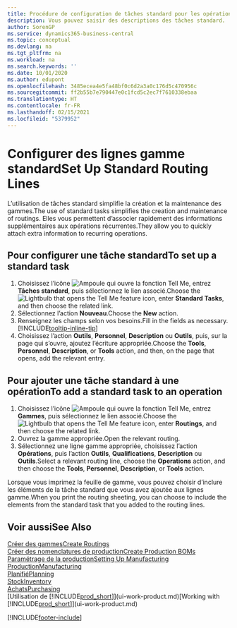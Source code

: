 ```yaml
---
title: Procédure de configuration de tâches standard pour les opérations | Microsoft Docs
description: Vous pouvez saisir des descriptions des tâches standard.
author: SorenGP
ms.service: dynamics365-business-central
ms.topic: conceptual
ms.devlang: na
ms.tgt_pltfrm: na
ms.workload: na
ms.search.keywords: ''
ms.date: 10/01/2020
ms.author: edupont
ms.openlocfilehash: 3485ecea4e5fa48bf0c6d2a3a0c176d5c470956c
ms.sourcegitcommit: ff2b55b7e790447e0c1fcd5c2ec7f7610338ebaa
ms.translationtype: HT
ms.contentlocale: fr-FR
ms.lasthandoff: 02/15/2021
ms.locfileid: "5379952"
---
```

# <a name="set-up-standard-routing-lines"></a><span data-ttu-id="6d0b5-103">Configurer des lignes gamme standard</span><span class="sxs-lookup"><span data-stu-id="6d0b5-103">Set Up Standard Routing Lines</span></span>

<span data-ttu-id="6d0b5-104">L’utilisation de tâches standard simplifie la création et la maintenance des gammes.</span><span class="sxs-lookup"><span data-stu-id="6d0b5-104">The use of standard tasks simplifies the creation and maintenance of routings.</span></span> <span data-ttu-id="6d0b5-105">Elles vous permettent d’associer rapidement des informations supplémentaires aux opérations récurrentes.</span><span class="sxs-lookup"><span data-stu-id="6d0b5-105">They allow you to quickly attach extra information to recurring operations.</span></span>

## <a name="to-set-up-a-standard-task"></a><span data-ttu-id="6d0b5-106">Pour configurer une tâche standard</span><span class="sxs-lookup"><span data-stu-id="6d0b5-106">To set up a standard task</span></span>

1. <span data-ttu-id="6d0b5-107">Choisissez l’icône ![Ampoule qui ouvre la fonction Tell Me](media/ui-search/search_small.png "Dites-moi ce que vous voulez faire"), entrez **Tâches standard**, puis sélectionnez le lien associé.</span><span class="sxs-lookup"><span data-stu-id="6d0b5-107">Choose the ![Lightbulb that opens the Tell Me feature](media/ui-search/search_small.png "Tell me what you want to do") icon, enter **Standard Tasks**, and then choose the related link.</span></span>
2. <span data-ttu-id="6d0b5-108">Sélectionnez l’action **Nouveau**.</span><span class="sxs-lookup"><span data-stu-id="6d0b5-108">Choose the **New** action.</span></span>
3. <span data-ttu-id="6d0b5-109">Renseignez les champs selon vos besoins.</span><span class="sxs-lookup"><span data-stu-id="6d0b5-109">Fill in the fields as necessary.</span></span> [!INCLUDE[tooltip-inline-tip](includes/tooltip-inline-tip_md.md)]
4. <span data-ttu-id="6d0b5-110">Choisissez l’action **Outils**, **Personnel**, **Description** ou **Outils**, puis, sur la page qui s’ouvre, ajoutez l’écriture appropriée.</span><span class="sxs-lookup"><span data-stu-id="6d0b5-110">Choose the **Tools**, **Personnel**, **Description**, or **Tools** action, and then, on the page that opens, add the relevant entry.</span></span>

## <a name="to-add-a-standard-task-to-an-operation"></a><span data-ttu-id="6d0b5-111">Pour ajouter une tâche standard à une opération</span><span class="sxs-lookup"><span data-stu-id="6d0b5-111">To add a standard task to an operation</span></span>

1. <span data-ttu-id="6d0b5-112">Choisissez l’icône ![Ampoule qui ouvre la fonction Tell Me](media/ui-search/search_small.png "Dites-moi ce que vous voulez faire"), entrez **Gammes**, puis sélectionnez le lien associé.</span><span class="sxs-lookup"><span data-stu-id="6d0b5-112">Choose the ![Lightbulb that opens the Tell Me feature](media/ui-search/search_small.png "Tell me what you want to do") icon, enter **Routings**, and then choose the related link.</span></span>
2. <span data-ttu-id="6d0b5-113">Ouvrez la gamme appropriée.</span><span class="sxs-lookup"><span data-stu-id="6d0b5-113">Open the relevant routing.</span></span>
3. <span data-ttu-id="6d0b5-114">Sélectionnez une ligne gamme appropriée, choisissez l’action **Opérations**, puis l’action **Outils**, **Qualifications**, **Description** ou **Outils**.</span><span class="sxs-lookup"><span data-stu-id="6d0b5-114">Select a relevant routing line, choose the **Operations** action, and then choose the **Tools**, **Personnel**, **Description**, or **Tools** action.</span></span>

<span data-ttu-id="6d0b5-115">Lorsque vous imprimez la feuille de gamme, vous pouvez choisir d’inclure les éléments de la tâche standard que vous avez ajoutée aux lignes gamme.</span><span class="sxs-lookup"><span data-stu-id="6d0b5-115">When you print the routing sheeting, you can choose to include the elements from the standard task that you added to the routing lines.</span></span>

## <a name="see-also"></a><span data-ttu-id="6d0b5-116">Voir aussi</span><span class="sxs-lookup"><span data-stu-id="6d0b5-116">See Also</span></span>

[<span data-ttu-id="6d0b5-117">Créer des gammes</span><span class="sxs-lookup"><span data-stu-id="6d0b5-117">Create Routings</span></span>](production-how-to-create-routings.md)  
[<span data-ttu-id="6d0b5-118">Créer des nomenclatures de production</span><span class="sxs-lookup"><span data-stu-id="6d0b5-118">Create Production BOMs</span></span>](production-how-to-create-production-boms.md)  
[<span data-ttu-id="6d0b5-119">Paramétrage de la production</span><span class="sxs-lookup"><span data-stu-id="6d0b5-119">Setting Up Manufacturing</span></span>](production-configure-production-processes.md)  
[<span data-ttu-id="6d0b5-120">Production</span><span class="sxs-lookup"><span data-stu-id="6d0b5-120">Manufacturing</span></span>](production-manage-manufacturing.md)  
[<span data-ttu-id="6d0b5-121">Planifié</span><span class="sxs-lookup"><span data-stu-id="6d0b5-121">Planning</span></span>](production-planning.md)  
[<span data-ttu-id="6d0b5-122">Stock</span><span class="sxs-lookup"><span data-stu-id="6d0b5-122">Inventory</span></span>](inventory-manage-inventory.md)  
[<span data-ttu-id="6d0b5-123">Achats</span><span class="sxs-lookup"><span data-stu-id="6d0b5-123">Purchasing</span></span>](purchasing-manage-purchasing.md)  
<span data-ttu-id="6d0b5-124">[Utilisation de [!INCLUDE[prod_short](includes/prod_short.md)]](ui-work-product.md)</span><span class="sxs-lookup"><span data-stu-id="6d0b5-124">[Working with [!INCLUDE[prod_short](includes/prod_short.md)]](ui-work-product.md)</span></span>  


[!INCLUDE[footer-include](includes/footer-banner.md)]